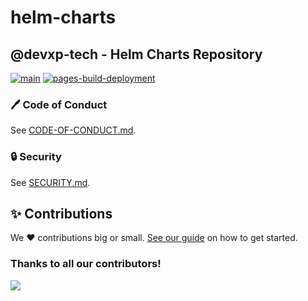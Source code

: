 # helm-charts

## @devxp-tech - Helm Charts Repository

[![main](https://github.com/devxp-tech/helm-charts/actions/workflows/main.yaml/badge.svg)](https://github.com/devxp-tech/helm-charts/actions/workflows/main.yaml)
[![pages-build-deployment](https://github.com/devxp-tech/helm-charts/actions/workflows/pages/pages-build-deployment/badge.svg)](https://github.com/devxp-tech/helm-charts/actions/workflows/pages/pages-build-deployment)

### 🖊️ Code of Conduct

See [CODE-OF-CONDUCT.md](.github/CODE-OF-CONDUCT.md).
### 🔒 Security

See [SECURITY.md](.github/SECURITY.md).

## ✨ Contributions

We ❤️ contributions big or small. [See our guide](contributing.md) on how to get started.

### Thanks to all our contributors!

<a href="https://github.com/devxp-tech/helm-charts/graphs/contributors">
  <img src="https://contrib.rocks/image?repo=devxp-tech/helm-charts" />
</a>
